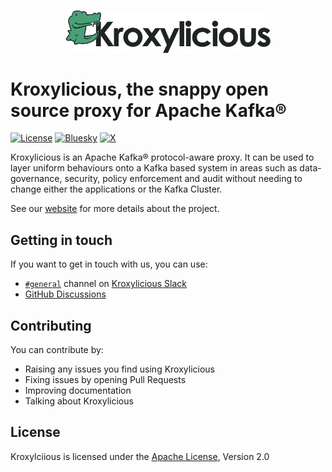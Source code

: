 <p style="text-align:center;" align="center">
      <picture align="center">
         <source media="(prefers-color-scheme: light)" srcset="logos/kroxylicious_logo_rgb_hori_default_600px.png">
         <source media="(prefers-color-scheme: dark)" srcset="logos/kroxylicious_logo_rgb_hori_reverse_600px.png">
         <img align="center" src="logos/kroxylicious_logo_rgb_hori_default_600px.png" alt="Kroxylicious Logo" width="65%"/>
      </picture>
</p>

# Kroxylicious, the snappy open source proxy for Apache Kafka®

[![License](https://img.shields.io/badge/license-Apache--2.0-blue.svg)](http://www.apache.org/licenses/LICENSE-2.0)
[![Bluesky](https://img.shields.io/badge/kroxylicious-0285FF?style=flat-square&logo=Bluesky&logoColor=fff)](https://bsky.app/profile/kroxylicious.io)
[![X](https://img.shields.io/badge/kroxylicious-black?style=flat-square&logo=X)](https://x.com/kroxylicious)

Kroxylicious is an Apache Kafka® protocol-aware proxy. It can be used to layer uniform behaviours onto a Kafka based system in areas such as data-governance, security, policy enforcement and audit without needing to change either the applications or the Kafka Cluster.

See our [website](https://kroxylicious.io/) for more details about the project.

## Getting in touch

If you want to get in touch with us, you can use:

* [`#general`](https://kroxylicious.slack.com/archives/C050RNMQW8G) channel on [Kroxylicious Slack](https://kroxylicious.slack.com)
* [GitHub Discussions](https://github.com/kroxylicious/kroxylicious/discussions)

## Contributing

You can contribute by:
- Raising any issues you find using Kroxylicious
- Fixing issues by opening Pull Requests
- Improving documentation
- Talking about Kroxylicious

## License

Kroxylciious is licensed under the [Apache License](https://github.com/strimzi/.github/blob/main/LICENSE), Version 2.0

